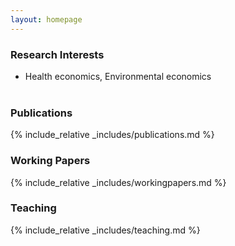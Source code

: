 ```yaml
---
layout: homepage
---
```


### Research Interests

<ul style="margin:0px;">
  <li> Health economics, Environmental economics</li>
</ul>
  
<br>

### Publications

{% include_relative _includes/publications.md %}


### Working Papers

{% include_relative _includes/workingpapers.md %}

### Teaching

{% include_relative _includes/teaching.md %}
  
